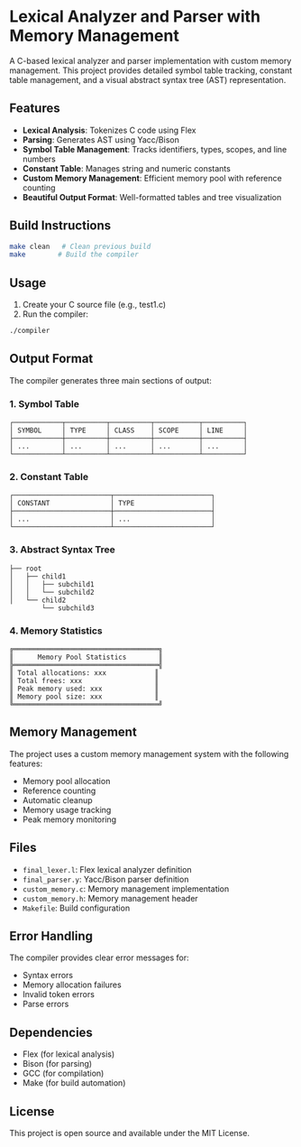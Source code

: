 # Lexical Analyzer and Parser with Memory Management

A C-based lexical analyzer and parser implementation with custom memory management. This project provides detailed symbol table tracking, constant table management, and a visual abstract syntax tree (AST) representation.

## Features

- **Lexical Analysis**: Tokenizes C code using Flex
- **Parsing**: Generates AST using Yacc/Bison
- **Symbol Table Management**: Tracks identifiers, types, scopes, and line numbers
- **Constant Table**: Manages string and numeric constants
- **Custom Memory Management**: Efficient memory pool with reference counting
- **Beautiful Output Format**: Well-formatted tables and tree visualization

## Build Instructions

```bash
make clean   # Clean previous build
make        # Build the compiler
```

## Usage

1. Create your C source file (e.g., test1.c)
2. Run the compiler:
```bash
./compiler
```

## Output Format

The compiler generates three main sections of output:

### 1. Symbol Table
```
┌────────────┬──────────┬──────────┬───────────┬──────────┐
│ SYMBOL     │ TYPE     │ CLASS    │ SCOPE     │ LINE     │
├────────────┼──────────┼──────────┼───────────┼──────────┤
│ ...        │ ...      │ ...      │ ...       │ ...      │
└────────────┴──────────┴──────────┴───────────┴──────────┘
```

### 2. Constant Table
```
┌────────────────────────┬────────────────────────┐
│ CONSTANT               │ TYPE                   │
├────────────────────────┼────────────────────────┤
│ ...                    │ ...                    │
└────────────────────────┴────────────────────────┘
```

### 3. Abstract Syntax Tree
```
├── root
│   ├── child1
│   │   ├── subchild1
│   │   └── subchild2
│   └── child2
        └── subchild3
```

### 4. Memory Statistics
```
╔════════════════════════════════════╗
║      Memory Pool Statistics        ║
╠════════════════════════════════════╣
║ Total allocations: xxx            ║
║ Total frees: xxx                  ║
║ Peak memory used: xxx             ║
║ Memory pool size: xxx             ║
╚════════════════════════════════════╝
```

## Memory Management

The project uses a custom memory management system with the following features:
- Memory pool allocation
- Reference counting
- Automatic cleanup
- Memory usage tracking
- Peak memory monitoring

## Files

- `final_lexer.l`: Flex lexical analyzer definition
- `final_parser.y`: Yacc/Bison parser definition
- `custom_memory.c`: Memory management implementation
- `custom_memory.h`: Memory management header
- `Makefile`: Build configuration

## Error Handling

The compiler provides clear error messages for:
- Syntax errors
- Memory allocation failures
- Invalid token errors
- Parse errors

## Dependencies

- Flex (for lexical analysis)
- Bison (for parsing)
- GCC (for compilation)
- Make (for build automation)

## License

This project is open source and available under the MIT License.
